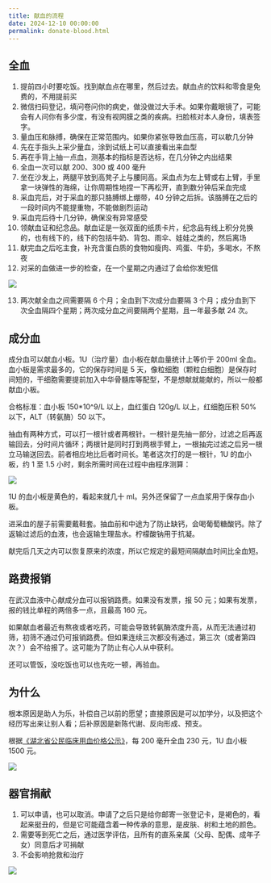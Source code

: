 ```yaml
---
title: 献血的流程
date: 2024-12-10 00:00:00
permalink: donate-blood.html
---
```


## 全血

1. 提前四小时要吃饭。找到献血点在哪里，然后过去。献血点的饮料和零食是免费的，不用提前买
2. 微信扫码登记，填问卷问你的病史，做没做过大手术。如果你戴眼镜了，可能会有人问你有多少度，有没有视网膜之类的疾病。扫脸核对本人身份，填表签字。
3. 量血压和脉搏，确保在正常范围内。如果你紧张导致血压高，可以歇几分钟
4. 先在手指头上采少量血，涂到试纸上可以直接看出来血型
5. 再在手背上抽一点血，测基本的指标是否达标，在几分钟之内出结果
6. 全血一次可以献 200、300 或 400 毫升
7. 坐在沙发上，两腿平放到高凳子上与腰同高。采血点为左上臂或右上臂，手里拿一块弹性的海绵，让你周期性地捏一下再松开，直到数分钟后采血完成
8. 采血完后，对于采血的那只胳膊绑上绷带，40 分钟之后拆。该胳膊在之后的一段时间内不能提重物，不能做剧烈运动
9. 采血完后待十几分钟，确保没有异常感受
10. 领献血证和纪念品。献血证是一张双面的纸质卡片，纪念品有线上积分兑换的，也有线下的，线下的包括牛奶、背包、雨伞、娃娃之类的，然后离场
11. 献完血之后吃主食，补充含蛋白质的食物如瘦肉、鸡蛋、牛奶，多喝水，不熬夜
12. 对采的血做进一步的检查，在一个星期之内通过了会给你发短信

<img src="/blog/images/donate-blood-1.webp">

13. 两次献全血之间需要隔 6 个月；全血到下次成分血要隔 3 个月；成分血到下次全血隔四个星期；两次成分血之间要隔两个星期，且一年最多献 24 次。

## 成分血

成分血可以献血小板。1U（治疗量）血小板在献血量统计上等价于 200ml 全血。血小板是需求最多的，它的保存时间是 5 天，像粒细胞（颗粒白细胞）是保存时间短的，干细胞需要提前加入中华骨髓库等配型，不是想献就能献的，所以一般都献血小板。

合格标准：血小板 150\*10^9/L 以上，血红蛋白 120g/L 以上，红细胞压积 50% 以下，ALT（转氨酶）50 以下。

抽血有两种方式，可以打一根针或者两根针。一根针是先抽一部分，过滤之后再返输回去，分时间片循环；两根针是同时打到两根手臂上，一根抽完过滤之后另一根立马输送回去。前者相应地比后者时间长。笔者这次打的是一根针，1U 的血小板，约 1 至 1.5 小时，剩余所需时间在过程中由程序测算：

<img src="/blog/images/platelet-collection.webp">

1U 的血小板是黄色的，看起来就几十 ml。另外还保留了一点血浆用于保存血小板。

进采血的屋子前需要戴鞋套。抽血前和中途为了防止缺钙，会喝葡萄糖酸钙。除了返输过滤后的血液，也会返输生理盐水。柠檬酸钠用于抗凝。

献完后几天之内可以恢复原来的浓度，所以它规定的最短间隔献血时间比全血短。

## 路费报销

在武汉血液中心献成分血可以报销路费。如果没有发票，报 50 元；如果有发票，报的钱比单程的两倍多一点，且最高 160 元。

如果献血者最近有熬夜或者吃药，可能会导致转氨酶浓度升高，从而无法通过初筛，初筛不通过仍可报销路费。但如果连续三次都没有通过，第三次（或者第四次？）会不给报了。这可能为了防止有心人从中获利。

还可以管饭，没吃饭也可以也先吃一顿，再验血。

## 为什么

根本原因是助人为乐，补偿自己以前的愿望；直接原因是可以加学分，以及把这个经历写出来让别人看；后补原因是新陈代谢、反向形成、预支。

根据[《湖北省公民临床用血价格公示》](https://www.whblood.org.cn/common/onlyArticle/565557196893458432)，每 200 毫升全血 230 元，1U 血小板 1500 元。

<img src="/blog/images/donate-blood-2.webp">

## 器官捐献

1. 可以申请，也可以取消。申请了之后只是给你邮寄一张登记卡，是褐色的，看起来挺丑的，但是它可能蕴含着一种传承的意思，是皮肤、树和土地的颜色。
2. 需要等到死亡之后，通过医学评估，且所有的直系亲属（父母、配偶、成年子女）同意后才可捐献
3. 不会影响抢救和治疗

<img src="/blog/images/donate-organ.webp">
